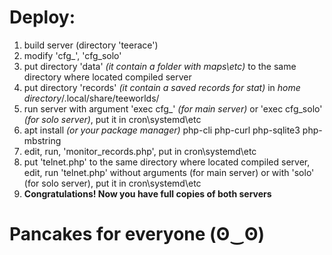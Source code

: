 # Deploy:
1. build server (directory 'teerace')
1. modify 'cfg_', 'cfg_solo'
1. put directory 'data' *(it contain a folder with maps\etc)* to the same directory where located compiled server
1. put directory 'records' *(it contain a saved records for stat)* in *home directory*/.local/share/teeworlds/
1. run server with argument 'exec cfg_' *(for main server)* or 'exec cfg_solo' *(for solo server)*, put it in cron\systemd\etc
1. apt install *(or your package manager)* php-cli php-curl php-sqlite3 php-mbstring
1. edit, run, 'monitor_records.php', put in cron\systemd\etc
1. put 'telnet.php' to the same directory where located compiled server, edit, run 'telnet.php' without arguments (for main server) or with 'solo' (for solo server), put it in cron\systemd\etc
1. **Congratulations! Now you have full copies of both servers**

# Pancakes for everyone (ʘ‿ʘ)
